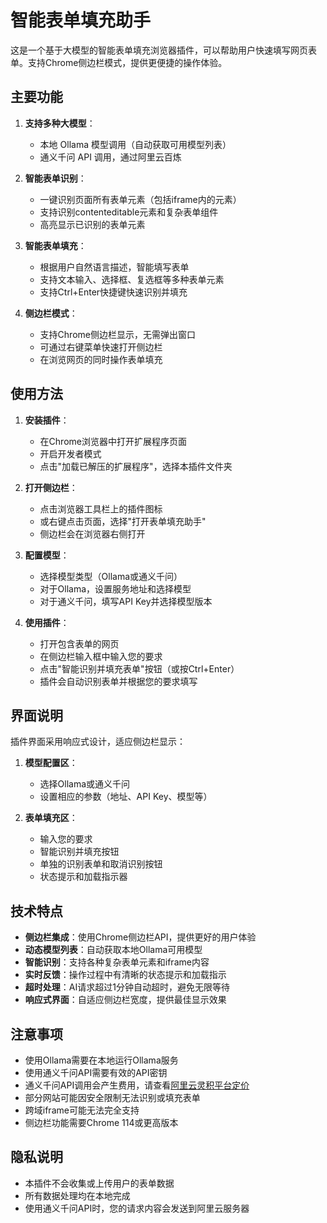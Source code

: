 # 智能表单填充助手

这是一个基于大模型的智能表单填充浏览器插件，可以帮助用户快速填写网页表单。支持Chrome侧边栏模式，提供更便捷的操作体验。

## 主要功能

1. **支持多种大模型**：
   - 本地 Ollama 模型调用（自动获取可用模型列表）
   - 通义千问 API 调用，通过阿里云百炼[](https://bailian.console.aliyun.com/?apiKey=1)

2. **智能表单识别**：
   - 一键识别页面所有表单元素（包括iframe内的元素）
   - 支持识别contenteditable元素和复杂表单组件
   - 高亮显示已识别的表单元素

3. **智能表单填充**：
   - 根据用户自然语言描述，智能填写表单
   - 支持文本输入、选择框、复选框等多种表单元素
   - 支持Ctrl+Enter快捷键快速识别并填充

4. **侧边栏模式**：
   - 支持Chrome侧边栏显示，无需弹出窗口
   - 可通过右键菜单快速打开侧边栏
   - 在浏览网页的同时操作表单填充

## 使用方法

1. **安装插件**：
   - 在Chrome浏览器中打开扩展程序页面
   - 开启开发者模式
   - 点击"加载已解压的扩展程序"，选择本插件文件夹

2. **打开侧边栏**：
   - 点击浏览器工具栏上的插件图标
   - 或右键点击页面，选择"打开表单填充助手"
   - 侧边栏会在浏览器右侧打开

3. **配置模型**：
   - 选择模型类型（Ollama或通义千问）
   - 对于Ollama，设置服务地址和选择模型
   - 对于通义千问，填写API Key并选择模型版本

4. **使用插件**：
   - 打开包含表单的网页
   - 在侧边栏输入框中输入您的要求
   - 点击"智能识别并填充表单"按钮（或按Ctrl+Enter）
   - 插件会自动识别表单并根据您的要求填写

## 界面说明

插件界面采用响应式设计，适应侧边栏显示：

1. **模型配置区**：
   - 选择Ollama或通义千问
   - 设置相应的参数（地址、API Key、模型等）

2. **表单填充区**：
   - 输入您的要求
   - 智能识别并填充按钮
   - 单独的识别表单和取消识别按钮
   - 状态提示和加载指示器

## 技术特点

- **侧边栏集成**：使用Chrome侧边栏API，提供更好的用户体验
- **动态模型列表**：自动获取本地Ollama可用模型
- **智能识别**：支持各种复杂表单元素和iframe内容
- **实时反馈**：操作过程中有清晰的状态提示和加载指示
- **超时处理**：AI请求超过1分钟自动超时，避免无限等待
- **响应式界面**：自适应侧边栏宽度，提供最佳显示效果

## 注意事项

- 使用Ollama需要在本地运行Ollama服务
- 使用通义千问API需要有效的API密钥
- 通义千问API调用会产生费用，请查看[阿里云灵积平台定价](https://help.aliyun.com/zh/model-studio/billing-for-model-studio)
- 部分网站可能因安全限制无法识别或填充表单
- 跨域iframe可能无法完全支持
- 侧边栏功能需要Chrome 114或更高版本

## 隐私说明

- 本插件不会收集或上传用户的表单数据
- 所有数据处理均在本地完成
- 使用通义千问API时，您的请求内容会发送到阿里云服务器 